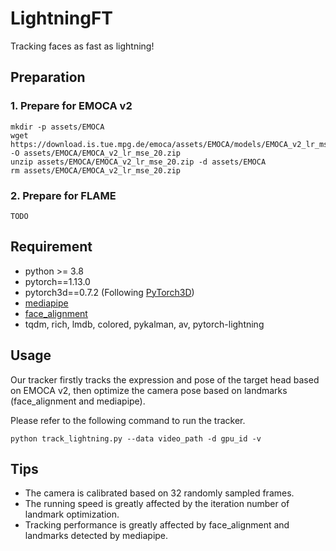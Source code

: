 # LightningFT
Tracking faces as fast as lightning!

## Preparation
### 1. Prepare for EMOCA v2
```
mkdir -p assets/EMOCA
wget https://download.is.tue.mpg.de/emoca/assets/EMOCA/models/EMOCA_v2_lr_mse_20.zip -O assets/EMOCA/EMOCA_v2_lr_mse_20.zip
unzip assets/EMOCA/EMOCA_v2_lr_mse_20.zip -d assets/EMOCA
rm assets/EMOCA/EMOCA_v2_lr_mse_20.zip
```
### 2. Prepare for FLAME
```
TODO
```

## Requirement
* python >= 3.8
* pytorch==1.13.0
* pytorch3d==0.7.2 (Following [PyTorch3D](https://github.com/facebookresearch/pytorch3d/blob/main/INSTALL.md))
* [mediapipe](https://google.github.io/mediapipe/)
* [face_alignment](https://github.com/1adrianb/face-alignment)
* tqdm, rich, lmdb, colored, pykalman, av, pytorch-lightning

## Usage
Our tracker firstly tracks the expression and pose of the target head based on EMOCA v2, then optimize the camera pose based on landmarks (face_alignment and mediapipe).

Please refer to the following command to run the tracker.
```
python track_lightning.py --data video_path -d gpu_id -v
```


## Tips
* The camera is calibrated based on 32 randomly sampled frames.
* The running speed is greatly affected by the iteration number of landmark optimization.
* Tracking performance is greatly affected by face_alignment and landmarks detected by mediapipe.
